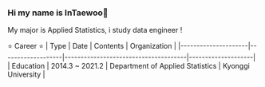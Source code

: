 ### Hi  my name is InTaewoo👋

My major is Applied Statistics, i study data engineer !

:star: Career :star:
| Type                | Date              | Contents                             | Organization       |
|---------------------|-------------------|--------------------------------------|--------------------|
| Education           | 2014.3 ~ 2021.2   | Department of Applied Statistics     | Kyonggi University |

<!--
**InTaewoo/InTaewoo** is a ✨ _special_ ✨ repository because its `README.md` (this file) appears on your GitHub profile.

Here are some ideas to get you started:

- 🔭 I’m currently working on ...
- 🌱 I’m currently learning ...
- 👯 I’m looking to collaborate on ...
- 🤔 I’m looking for help with ...
- 💬 Ask me about ...
- 📫 How to reach me: ...
- 😄 Pronouns: ...
- ⚡ Fun fact: ...
-->
